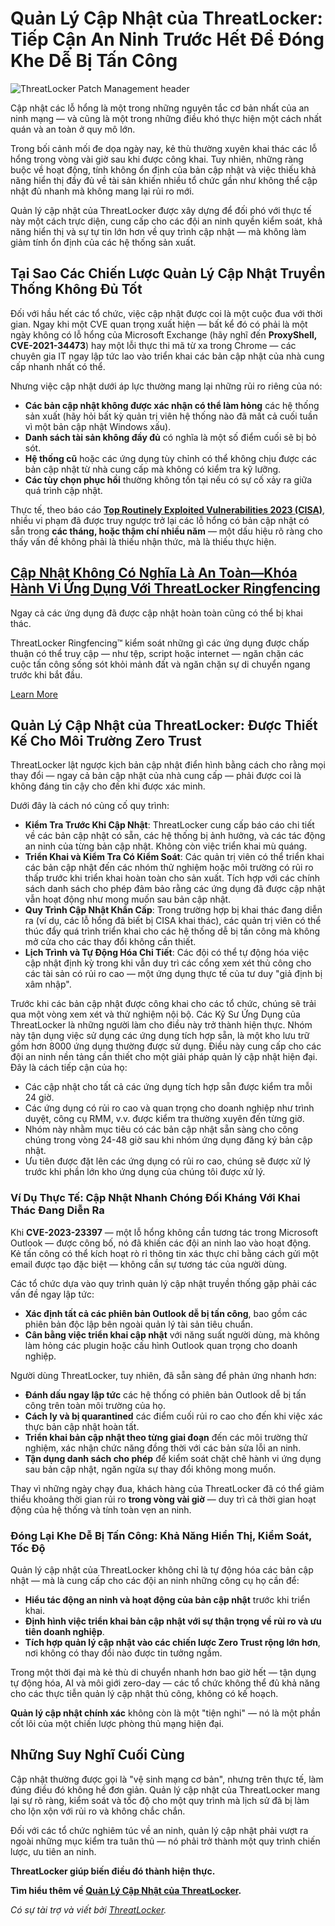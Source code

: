 # Quản Lý Cập Nhật của ThreatLocker: Tiếp Cận An Ninh Trước Hết Để Đóng Khe Dễ Bị Tấn Công

![ThreatLocker Patch Management header](https://www.bleepstatic.com/content/posts/2025/05/20/threatlocker-header.png)

Cập nhật các lỗ hổng là một trong những nguyên tắc cơ bản nhất của an ninh mạng — và cũng là một trong những điều khó thực hiện một cách nhất quán và an toàn ở quy mô lớn.

Trong bối cảnh mối đe dọa ngày nay, kẻ thù thường xuyên khai thác các lỗ hổng trong vòng vài giờ sau khi được công khai. Tuy nhiên, những ràng buộc về hoạt động, tính không ổn định của bản cập nhật và việc thiếu khả năng hiển thị đầy đủ về tài sản khiến nhiều tổ chức gần như không thể cập nhật đủ nhanh mà không mang lại rủi ro mới.

Quản lý cập nhật của ThreatLocker được xây dựng để đối phó với thực tế này một cách trực diện, cung cấp cho các đội an ninh quyền kiểm soát, khả năng hiển thị và sự tự tin lớn hơn về quy trình cập nhật — mà không làm giảm tính ổn định của các hệ thống sản xuất.

## **Tại Sao Các Chiến Lược Quản Lý Cập Nhật Truyền Thống Không Đủ Tốt**

Đối với hầu hết các tổ chức, việc cập nhật được coi là một cuộc đua với thời gian. Ngay khi một CVE quan trọng xuất hiện — bất kể đó có phải là một ngày không có lỗ hổng của Microsoft Exchange (hãy nghĩ đến **ProxyShell, CVE-2021-34473**) hay một lỗi thực thi mã từ xa trong Chrome — các chuyên gia IT ngay lập tức lao vào triển khai các bản cập nhật của nhà cung cấp nhanh nhất có thể.

Nhưng việc cập nhật dưới áp lực thường mang lại những rủi ro riêng của nó:

* **Các bản cập nhật không được xác nhận có thể làm hỏng** các hệ thống sản xuất (hãy hỏi bất kỳ quản trị viên hệ thống nào đã mất cả cuối tuần vì một bản cập nhật Windows xấu).
* **Danh sách tài sản không đầy đủ** có nghĩa là một số điểm cuối sẽ bị bỏ sót.
* **Hệ thống cũ** hoặc các ứng dụng tùy chỉnh có thể không chịu được các bản cập nhật từ nhà cung cấp mà không có kiểm tra kỹ lưỡng.
* **Các tùy chọn phục hồi** thường không tồn tại nếu có sự cố xảy ra giữa quá trình cập nhật.

Thực tế, theo báo cáo [**Top Routinely Exploited Vulnerabilities 2023 (CISA)**](https://www.cisa.gov/news-events/cybersecurity-advisories/aa24-317a), nhiều vi phạm đã được truy ngược trở lại các lỗ hổng có bản cập nhật có sẵn trong **các tháng, hoặc thậm chí nhiều năm** — một dấu hiệu rõ ràng cho thấy vấn đề không phải là thiếu nhận thức, mà là thiếu thực hiện.

## [Cập Nhật Không Có Nghĩa Là An Toàn—Khóa Hành Vi Ứng Dụng Với ThreatLocker Ringfencing](https://www.threatlocker.com/platform/ringfencing?utm%5Fsource=bleeping%5Fcomputer&utm%5Fmedium=sponsor&utm%5Fcampaign=ringfencing%5Fq2%5F25&utm%5Fcontent=ringfencing&utm%5Fterm=article)

Ngay cả các ứng dụng đã được cập nhật hoàn toàn cũng có thể bị khai thác.

ThreatLocker Ringfencing™ kiểm soát những gì các ứng dụng được chấp thuận có thể truy cập — như tệp, script hoặc internet — ngăn chặn các cuộc tấn công sống sót khỏi mảnh đất và ngăn chặn sự di chuyển ngang trước khi bắt đầu.

[Learn More](https://www.threatlocker.com/platform/ringfencing?utm%5Fsource=bleeping%5Fcomputer&utm%5Fmedium=sponsor&utm%5Fcampaign=ringfencing%5Fq2%5F25&utm%5Fcontent=ringfencing&utm%5Fterm=article)

## **Quản Lý Cập Nhật của ThreatLocker: Được Thiết Kế Cho Môi Trường Zero Trust**

ThreatLocker lật ngược kịch bản cập nhật điển hình bằng cách cho rằng mọi thay đổi — ngay cả bản cập nhật của nhà cung cấp — phải được coi là không đáng tin cậy cho đến khi được xác minh.

Dưới đây là cách nó củng cố quy trình:

* **Kiểm Tra Trước Khi Cập Nhật**: ThreatLocker cung cấp báo cáo chi tiết về các bản cập nhật có sẵn, các hệ thống bị ảnh hưởng, và các tác động an ninh của từng bản cập nhật. Không còn việc triển khai mù quáng.
* **Triển Khai và Kiểm Tra Có Kiểm Soát**: Các quản trị viên có thể triển khai các bản cập nhật đến các nhóm thử nghiệm hoặc môi trường có rủi ro thấp trước khi triển khai hoàn toàn cho sản xuất. Tích hợp với các chính sách danh sách cho phép đảm bảo rằng các ứng dụng đã được cập nhật vẫn hoạt động như mong muốn sau bản cập nhật.
* **Quy Trình Cập Nhật Khẩn Cấp**: Trong trường hợp bị khai thác đang diễn ra (ví dụ, các lỗ hổng đã biết bị CISA khai thác), các quản trị viên có thể thúc đẩy quá trình triển khai cho các hệ thống dễ bị tấn công mà không mở cửa cho các thay đổi không cần thiết.
* **Lịch Trình và Tự Động Hóa Chi Tiết**: Các đội có thể tự động hóa việc cập nhật định kỳ trong khi vẫn duy trì các cổng xem xét thủ công cho các tài sản có rủi ro cao — một ứng dụng thực tế của tư duy "giả định bị xâm nhập".

Trước khi các bản cập nhật được công khai cho các tổ chức, chúng sẽ trải qua một vòng xem xét và thử nghiệm nội bộ. Các Kỹ Sư Ứng Dụng của ThreatLocker là những người làm cho điều này trở thành hiện thực. Nhóm này tận dụng việc sử dụng các ứng dụng tích hợp sẵn, là một kho lưu trữ gồm hơn 8000 ứng dụng thường được sử dụng. Điều này cung cấp cho các đội an ninh nền tảng cần thiết cho một giải pháp quản lý cập nhật hiện đại. Đây là cách tiếp cận của họ:

* Các cập nhật cho tất cả các ứng dụng tích hợp sẵn được kiểm tra mỗi 24 giờ.
* Các ứng dụng có rủi ro cao và quan trọng cho doanh nghiệp như trình duyệt, công cụ RMM, v.v. được kiểm tra thường xuyên đến từng giờ.
* Nhóm này nhằm mục tiêu có các bản cập nhật sẵn sàng cho công chúng trong vòng 24-48 giờ sau khi nhóm ứng dụng đăng ký bản cập nhật.
* Ưu tiên được đặt lên các ứng dụng có rủi ro cao, chúng sẽ được xử lý trước khi phần lớn kho ứng dụng của chúng tôi được xử lý.

### **Ví Dụ Thực Tế:** Cập Nhật Nhanh Chóng Đối Kháng Với Khai Thác Đang Diễn Ra

Khi **CVE-2023-23397** — một lỗ hổng không cần tương tác trong Microsoft Outlook — được công bố, nó đã khiến các đội an ninh lao vào hoạt động.   
Kẻ tấn công có thể kích hoạt rò rỉ thông tin xác thực chỉ bằng cách gửi một email được tạo đặc biệt — không cần sự tương tác của người dùng.

Các tổ chức dựa vào quy trình quản lý cập nhật truyền thống gặp phải các vấn đề ngay lập tức:

* **Xác định tất cả các phiên bản Outlook dễ bị tấn công**, bao gồm các phiên bản độc lập bên ngoài quản lý tài sản tiêu chuẩn.
* **Cân bằng việc triển khai cập nhật** với năng suất người dùng, mà không làm hỏng các plugin hoặc cấu hình Outlook quan trọng cho doanh nghiệp.

Người dùng ThreatLocker, tuy nhiên, đã sẵn sàng để phản ứng nhanh hơn:

* **Đánh dấu ngay lập tức** các hệ thống có phiên bản Outlook dễ bị tấn công trên toàn môi trường của họ.
* **Cách ly và bị quarantined** các điểm cuối rủi ro cao cho đến khi việc xác thực bản cập nhật hoàn tất.
* **Triển khai bản cập nhật theo từng giai đoạn** đến các môi trường thử nghiệm, xác nhận chức năng đồng thời với các bản sửa lỗi an ninh.
* **Tận dụng danh sách cho phép** để kiểm soát chặt chẽ hành vi ứng dụng sau bản cập nhật, ngăn ngừa sự thay đổi không mong muốn.

Thay vì những ngày chạy đua, khách hàng của ThreatLocker đã có thể giảm thiểu khoảng thời gian rủi ro **trong vòng vài giờ** — duy trì cả thời gian hoạt động của hệ thống và tính toàn vẹn an ninh.

### **Đóng Lại Khe Dễ Bị Tấn Công: Khả Năng Hiển Thị, Kiểm Soát, Tốc Độ**

Quản lý cập nhật của ThreatLocker không chỉ là tự động hóa các bản cập nhật — mà là cung cấp cho các đội an ninh những công cụ họ cần để:

* **Hiểu tác động an ninh và hoạt động của bản cập nhật** trước khi triển khai.
* **Định hình việc triển khai bản cập nhật với sự thận trọng về rủi ro và ưu tiên doanh nghiệp**.
* **Tích hợp quản lý cập nhật vào các chiến lược Zero Trust rộng lớn hơn**, nơi không có thay đổi nào được tin tưởng ngầm.

Trong một thời đại mà kẻ thù di chuyển nhanh hơn bao giờ hết — tận dụng tự động hóa, AI và môi giới zero-day — các tổ chức không thể đủ khả năng cho các thực tiễn quản lý cập nhật thủ công, không có kế hoạch.

**Quản lý cập nhật chính xác** không còn là một "tiện nghi" — nó là một phần cốt lõi của một chiến lược phòng thủ mạng hiện đại.

## **Những Suy Nghĩ Cuối Cùng**

Cập nhật thường được gọi là "vệ sinh mạng cơ bản", nhưng trên thực tế, làm đúng điều đó không hề đơn giản. Quản lý cập nhật của ThreatLocker mang lại sự rõ ràng, kiểm soát và tốc độ cho một quy trình mà lịch sử đã bị làm cho lộn xộn với rủi ro và không chắc chắn.

Đối với các tổ chức nghiêm túc về an ninh, quản lý cập nhật phải vượt ra ngoài những mục kiểm tra tuân thủ — nó phải trở thành một quy trình chiến lược, ưu tiên an ninh.

**ThreatLocker giúp biến điều đó thành hiện thực.**

**Tìm hiểu thêm về [Quản Lý Cập Nhật của ThreatLocker](https://www.threatlocker.com/pages/threatlocker-platform-patch-management?utm%5Fsource=bleeping%5Fcomputer&utm%5Fmedium=sponsor&utm%5Fcampaign=patch%5Fmanagement%5Fq2%5F25&utm%5Fcontent=patch%5Fmanagement&utm%5Fterm=display).**

_Có sự tài trợ và viết bởi [ThreatLocker](https://www.threatlocker.com/pages/threatlocker-platform-patch-management?utm%5Fsource=bleeping%5Fcomputer&utm%5Fmedium=sponsor&utm%5Fcampaign=patch%5Fmanagement%5Fq2%5F25&utm%5Fcontent=patch%5Fmanagement&utm%5Fterm=display)._